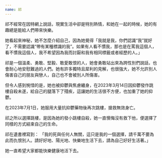 ```yaml
---
name: 祁
---
```

祁不經常在因特網上說話，現實生活中卻是特別熱情，和她在一起的時候，她的有趣總是能給人們帶來快樂。

她看起來神秘，她不怎麼介紹自己，因為她覺得「我就是我，你們認識“我”就好了，不需要認識“帶有某種標識的我”。如果有人看不慣我，那也是在罵我這個人，看不慣我這個人，我不希望因為我而討厭和我有相同標籤或者經歷的人。」

祁是一個溫柔、勇敢、堅毅、敢愛敢恨的人，她會勇敢站出來為跨性別們說話，也會耐心地安慰難過的人們。她有許多獨特且犀利的見解，也很強大，她不允許別人傷害自己的朋友與戀人，自己也不會被別人所傷害。

但令人感到惋惜的是，她也被抑鬱與焦慮纏身，在2023年3月14日因抑鬱發作跳樓自殺未遂，給自己的腿落下了殘疾，這讓她的生活很不方便，也加重了她的抑鬱。

在2023年7月1日，她服用大量抗抑鬱藥物後再次跳樓，搶救無效身亡。

祁之所以選擇跳樓，是因為她的發小跳樓自殺，她一直懊悔沒有救下他，便選擇了同樣的方式結束自己的生命。

祁在遺書裡寫到：
「我的死與任何人無關，這只是我的一個選擇，請千萬不要為此而仇恨別人。請好好地、陽光地、快樂地生活下去，請為自己好好生活著。」

她一直希望大家都能快樂健康地活下去。
